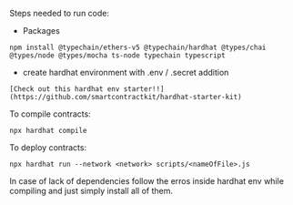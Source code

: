 Steps needed to run code:

- Packages

```
npm install @typechain/ethers-v5 @typechain/hardhat @types/chai @types/node @types/mocha ts-node typechain typescript
```

- create hardhat environment with .env / .secret addition
```
[Check out this hardhat env starter!!](https://github.com/smartcontractkit/hardhat-starter-kit)
```

To compile contracts:

```
npx hardhat compile
```

To deploy contracts:
```
npx hardhat run --network <network> scripts/<nameOfFile>.js
```
In case of lack of dependencies follow the erros inside hardhat env while compiling and just simply install all of them.

